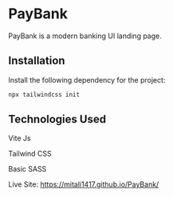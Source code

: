 # PayBank

PayBank is a modern banking UI landing page. 

## Installation

Install the following dependency for the project:

```bash
npx tailwindcss init

```

## Technologies Used

Vite Js

Tailwind CSS

Basic SASS


Live Site: https://mitali1417.github.io/PayBank/
